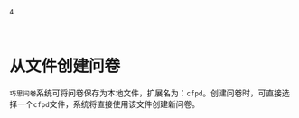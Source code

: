 ```index
4
```
```tag

```
```summary

```

# 从文件创建问卷

`巧思问卷`系统可将问卷保存为本地文件，扩展名为：`cfpd`。创建问卷时，可直接选择一个`cfpd`文件，系统将直接使用该文件创建新问卷。

